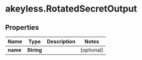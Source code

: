 # akeyless.RotatedSecretOutput

## Properties

Name | Type | Description | Notes
------------ | ------------- | ------------- | -------------
**name** | **String** |  | [optional] 


